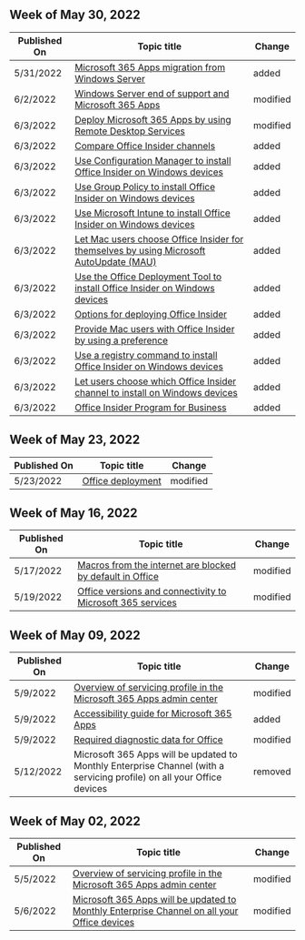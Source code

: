 <!-- This file is generated automatically each week. Changes made to this file will be overwritten.-->



## Week of May 30, 2022


| Published On |Topic title | Change |
|------|------------|--------|
| 5/31/2022 | [Microsoft 365 Apps migration from Windows Server ](/DeployOffice/endofsupport/windows-server-migration) | added |
| 6/2/2022 | [Windows Server end of support and Microsoft 365 Apps](/DeployOffice/endofsupport/windows-server-support) | modified |
| 6/3/2022 | [Deploy Microsoft 365 Apps by using Remote Desktop Services](/DeployOffice/deploy-microsoft-365-apps-remote-desktop-services) | modified |
| 6/3/2022 | [Compare Office Insider channels](/DeployOffice/office-insider/compare-channels) | added |
| 6/3/2022 | [Use Configuration Manager to install Office Insider on Windows devices](/DeployOffice/office-insider/deploy/configuration-manager) | added |
| 6/3/2022 | [Use Group Policy to install Office Insider on Windows devices](/DeployOffice/office-insider/deploy/group-policy) | added |
| 6/3/2022 | [Use Microsoft Intune to install Office Insider on Windows devices](/DeployOffice/office-insider/deploy/intune) | added |
| 6/3/2022 | [Let Mac users choose Office Insider for themselves by using Microsoft AutoUpdate (MAU)](/DeployOffice/office-insider/deploy/microsoft-autoupdate) | added |
| 6/3/2022 | [Use the Office Deployment Tool to install Office Insider on Windows devices](/DeployOffice/office-insider/deploy/office-deployment-tool) | added |
| 6/3/2022 | [Options for deploying Office Insider](/DeployOffice/office-insider/deploy/options) | added |
| 6/3/2022 | [Provide Mac users with Office Insider by using a preference](/DeployOffice/office-insider/deploy/preference) | added |
| 6/3/2022 | [Use a registry command to install Office Insider on Windows devices](/DeployOffice/office-insider/deploy/registry) | added |
| 6/3/2022 | [Let users choose which Office Insider channel to install on Windows devices](/DeployOffice/office-insider/deploy/user-choice) | added |
| 6/3/2022 | [Office Insider Program for Business](/DeployOffice/office-insider/overview) | added |


## Week of May 23, 2022


| Published On |Topic title | Change |
|------|------------|--------|
| 5/23/2022 | [Office deployment](/DeployOffice/index) | modified |


## Week of May 16, 2022


| Published On |Topic title | Change |
|------|------------|--------|
| 5/17/2022 | [Macros from the internet are blocked by default in Office ](/DeployOffice/security/internet-macros-blocked) | modified |
| 5/19/2022 | [Office versions and connectivity to Microsoft 365 services](/DeployOffice/endofsupport/microsoft-365-services-connectivity) | modified |


## Week of May 09, 2022


| Published On |Topic title | Change |
|------|------------|--------|
| 5/9/2022 | [Overview of servicing profile in the Microsoft 365 Apps admin center](/DeployOffice/admincenter/servicing-profile) | modified |
| 5/9/2022 | [Accessibility guide for Microsoft 365 Apps](/DeployOffice/accessibility-guide) | added |
| 5/9/2022 | [Required diagnostic data for Office](/DeployOffice/privacy/required-diagnostic-data) | modified |
| 5/12/2022 | Microsoft 365 Apps will be updated to Monthly Enterprise Channel (with a servicing profile) on all your Office devices | removed |


## Week of May 02, 2022


| Published On |Topic title | Change |
|------|------------|--------|
| 5/5/2022 | [Overview of servicing profile in the Microsoft 365 Apps admin center](/DeployOffice/admincenter/servicing-profile) | modified |
| 5/6/2022 | [Microsoft 365 Apps will be updated to Monthly Enterprise Channel on all your Office devices](/DeployOffice/other/devices-updating-monthly-enterprise-channel) | modified |
